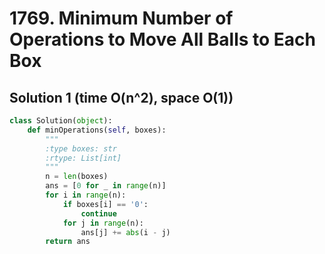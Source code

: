 # 1769. Minimum Number of Operations to Move All Balls to Each Box

## Solution 1 (time O(n^2), space O(1))

```python
class Solution(object):
    def minOperations(self, boxes):
        """
        :type boxes: str
        :rtype: List[int]
        """
        n = len(boxes)
        ans = [0 for _ in range(n)]
        for i in range(n):
            if boxes[i] == '0':
                continue
            for j in range(n):
                ans[j] += abs(i - j)
        return ans
```
